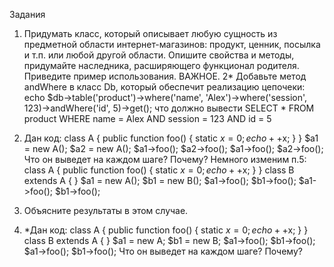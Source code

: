 Задания
1. Придумать класс, который описывает любую сущность из предметной области интернет-магазинов: продукт, ценник, посылка и т.п. или любой другой области. Опишите свойства и методы, придумайте наследника, расширяющего функционал родителя. Приведите пример использования. ВАЖНОЕ.
2* Добавьте метод andWhere в класс Db, который обеспечит реализацию цепочеки:
echo $db->table('product')->where('name', 'Alex')->where('session', 123)->andWhere('id', 5)->get();
что должно вывести SELECT * FROM product WHERE name = Alex AND session = 123 AND id = 5

3. Дан код:
class A {
    public function foo() {
        static $x = 0;
        echo ++$x;
    }
}
$a1 = new A();
$a2 = new A();
$a1->foo();
$a2->foo();
$a1->foo();
$a2->foo();
Что он выведет на каждом шаге? Почему?
Немного изменим п.5:
class A {
    public function foo() {
        static $x = 0;
        echo ++$x;
    }
}
class B extends A {
}
$a1 = new A();
$b1 = new B();
$a1->foo(); 
$b1->foo(); 
$a1->foo(); 
$b1->foo();
4. Объясните результаты в этом случае.
5. *Дан код:
class A {
    public function foo() {
        static $x = 0;
        echo ++$x;
    }
}
class B extends A {
}
$a1 = new A;
$b1 = new B;
$a1->foo(); 
$b1->foo(); 
$a1->foo(); 
$b1->foo(); 
Что он выведет на каждом шаге? Почему?